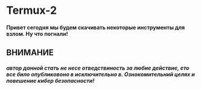 # Termux-2
#### Привет сегодня мы будем скачивать некоторые инструменты для взлом. Ну что погнали!

## ВНИМАНИЕ
##### автор данной стать не несе отведствиность за любие действие, ето все било опубликовоно в исключительно в. Ознокомительний целях и повешение кибер безопасности!
